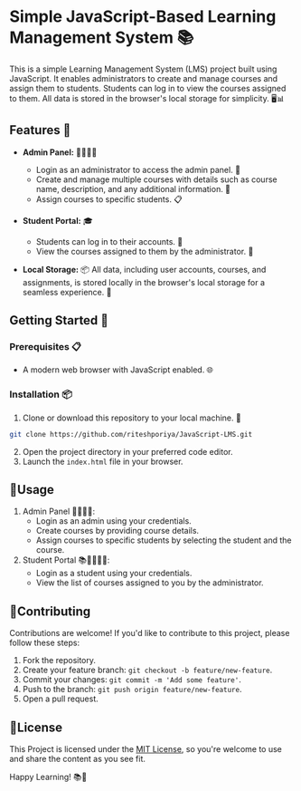 # Simple JavaScript-Based Learning Management System 📚

This is a simple Learning Management System (LMS) project built using JavaScript. It enables administrators to create and manage courses and assign them to students. Students can log in to view the courses assigned to them. All data is stored in the browser's local storage for simplicity. 🖥️📊

## Features 🌟

- **Admin Panel:** 👩‍💼👨‍💼
    - Login as an administrator to access the admin panel. 🔐
    - Create and manage multiple courses with details such as course name, description, and any additional information. 📝
    - Assign courses to specific students. 📋

- **Student Portal:** 🎓
    - Students can log in to their accounts. 🔐
    - View the courses assigned to them by the administrator. 👀

- **Local Storage:** 📦 All data, including user accounts, courses, and assignments, is stored locally in the browser's local storage for a seamless experience. 💾

## Getting Started 🚀

### Prerequisites 📋

- A modern web browser with JavaScript enabled. 🌐

### Installation 📦

1. Clone or download this repository to your local machine. 📂

```bash
git clone https://github.com/riteshporiya/JavaScript-LMS.git
```

2. Open the project directory in your preferred code editor.
3. Launch the `index.html` file in your browser.

## 📝Usage
1. Admin Panel 👩‍💼👨‍💼:
    - Login as an admin using your credentials.
    - Create courses by providing course details.
    - Assign courses to specific students by selecting the student and the course.
2. Student Portal 📚👩‍🎓👨‍🎓:
    - Login as a student using your credentials.
    - View the list of courses assigned to you by the administrator.

## 🤝Contributing
Contributions are welcome! If you'd like to contribute to this project, please follow these steps:
1. Fork the repository.
2. Create your feature branch: `git checkout -b feature/new-feature`.
3. Commit your changes: `git commit -m 'Add some feature'`.
4. Push to the branch: `git push origin feature/new-feature`.
5. Open a pull request.

## 📄License
This Project is licensed under the [MIT License](LICENSE.md), so you're welcome to use and share the content as you see fit.

Happy Learning! 📚🚀
